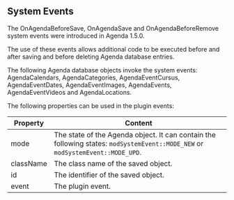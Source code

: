 ## System Events

The OnAgendaBeforeSave, OnAgendaSave and OnAgendaBeforeRemove system events were
introduced in Agenda 1.5.0.

The use of these events allows additional code to be executed before and after
saving and before deleting Agenda database entries.

The following Agenda database objects invoke the system events: AgendaCalendars,
AgendaCategories, AgendaEventCursus, AgendaEventDates, AgendaEventImages,
AgendaEvents, AgendaEventVideos and AgendaLocations.

The following properties can be used in the plugin events:

| Property  | Content                                                                                                                        |
|-----------|--------------------------------------------------------------------------------------------------------------------------------|
| mode      | The state of the Agenda object. It can contain the following states: `modSystemEvent::MODE_NEW` or `modSystemEvent::MODE_UPD`. |
| className | The class name of the saved object.                                                                                            |
| id        | The identifier of the saved object.                                                                                            |
| event     | The plugin event.                                                                                                              |
